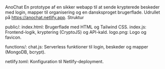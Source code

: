 AnoChat
En prototype af en sikker webapp til at sende krypterede beskeder med login, mapper til organisering og en dansksproget brugerflade. Udrullet på https://anochat.netlify.app.
Struktur

public/:
index.html: Brugerflade med HTML og Tailwind CSS.
index.js: Frontend-logik, kryptering (CryptoJS) og API-kald.
logo.png: Logo og favicon.


functions/:
chat.js: Serverless funktioner til login, beskeder og mapper (MongoDB, bcrypt).


netlify.toml: Konfiguration til Netlify-deployment.

